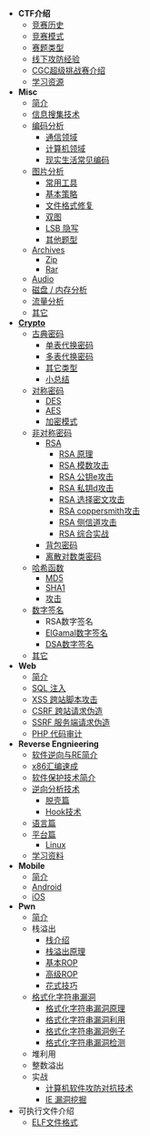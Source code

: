 - **CTF介绍**
  - [竞赛历史](/introduction/history)
  - [竞赛模式](/introduction/mode)
  - [赛题类型](/introduction/content)
  - [线下攻防经验](/introduction/experience)
  - [CGC超级挑战赛介绍](/introduction/cgc)
  - [学习资源](/introduction/resources)
- **Misc**
  - [简介](/misc/)
  - [信息搜集技术](/misc/recon)
  - [编码分析](/misc/encode/)
    - [通信领域](/misc/encode/communication)
    - [计算机领域](/misc/encode/computer)
    - [现实生活常见编码](/misc/encode/modern)
  - [图片分析](/misc/picture/)
    - [常用工具](/misc/picture/tools)
    - [基本策略](/misc/picture/strategy)
    - [文件格式修复](/misc/picture/repair)
    - [双图](/misc/picture/double_picture)
    - [LSB 隐写](/misc/picture/lsb)
    - [其他题型](/misc/picture/others)
  - [Archives](/misc/archives/readme)
    - [Zip](/misc/archives/zip)
    - [Rar](/misc/archives/rar)
  - [Audio](/misc/Audio/Readme)
  - [磁盘 / 内存分析](/misc/disk_memory/)
  - [流量分析](/misc/cap)
  - [其它](/misc/others)
- [**Crypto**](/crypto/)
  - [古典密码](/crypto/classical/)
    - [单表代换密码](/crypto/classical/monoalphabetic)
    - [多表代换密码](/crypto/classical/polyalphabetic)
    - [其它类型](/crypto/classical/others)
    - [小总结](/crypto/classical/summary)
  - [对称密码](/crypto/symmetric/)
    - [DES](/crypto/symmetric/des)
    - [AES](/crypto/symmetric/aes)
    - [加密模式](/crypto/symmetric/block_cipher)
  - [非对称密码](/crypto/asymmetric/)
    - [RSA](/crypto/asymmetric/rsa/rsa_intro)
      - [RSA 原理](/crypto/asymmetric/rsa/rsa_theory)
      - [RSA 模数攻击](/crypto/asymmetric/rsa/rsa_module_attack)
      - [RSA 公钥e攻击](/crypto/asymmetric/rsa/rsa_e_attack)
      - [RSA 私钥d攻击](/crypto/asymmetric/rsa/rsa_d_attack)
      - [RSA 选择密文攻击](/crypto/asymmetric/rsa/rsa_chosen_cipher)
      - [RSA coppersmith攻击](/crypto/asymmetric/rsa/rsa_coppersmith_attack)
      - [RSA 侧信道攻击](/crypto/asymmetric/rsa/rsa_side_channel)
      - [RSA 综合实战](/crypto/asymmetric/rsa/rsa_complex)
    - [背包密码](/crypto/asymmetric/knapsack/readme)
    - [离散对数类密码](/crypto/asymmetric/discrete_log/readme)
  - [哈希函数](/crypto/hash/readme)
    - [MD5](/crypto/hash/md5)
    - [SHA1](/crypto/hash/sha1)
    - [攻击](/crypto/hash/attack)
  - [数字签名](/crypto/signature/readme)
    - RSA数字签名
    - [ElGamal数字签名](/crypto/signature/elgamal)
    - [DSA数字签名](/crypto/signature/dsa)
  - [其它](/crypto/others/others)
- **Web**
  - [简介](/web/)
  - [SQL 注入](/web/sqli)
  - [XSS 跨站脚本攻击](/web/xss)
  - [CSRF 跨站请求伪造](/web/csrf)
  - [SSRF 服务端请求伪造](/web/ssrf)
  - [PHP 代码审计](/web/php)
- **Reverse Engnieering**
  - [软件逆向与RE简介](/reverse/introduction)
  - [x86汇编速成](/reverse/x86assembly)
  - [软件保护技术简介](/reverse/protection)
  - [逆向分析技术](/reverse/analysis/)
    - [脱壳篇](/reverse/analysis/unpack)
    - [Hook技术](/reverse/analysis/hook)
  - [语言篇](/reverse/language/)
  - [平台篇](/reverse/platform/)
    - [Linux](/reverse/platform/linux)
  - [学习资料](/reverse/resourses)
- **Mobile**
  - [简介](/mobile/)
  - [Android](/mobile/android)
  - [iOS](/mobile/ios)
- **Pwn**
  - [简介](/pwn/xman_pwn)
  - 栈溢出
    - [栈介绍](/pwn/stackoverflow/stack_intro)
    - [栈溢出原理](/pwn/stackoverflow/stackoverflow_basic)
    - [基本ROP](/pwn/stackoverflow/basic_rop)
    - [高级ROP](/pwn/stackoverflow/advanced_rop)
    - [花式技巧](/pwn/stackoverflow/others)
  - [格式化字符串漏洞](/pwn/fmtstr/)
    - [格式化字符串漏洞原理](/pwn/fmtstr/fmtstr_intro)
    - [格式化字符串漏洞利用](/pwn/fmtstr/fmtstr_exploit)
    - [格式化字符串漏洞例子](/pwn/fmtstr/fmtstr_example)
    - [格式化字符串漏洞检测](/pwn/fmtstr/fmtstr_detect)
  - 堆利用
  - 整数溢出
  - 实战
    - [计算机软件攻防对抗技术](/pwn/windows)
    - [IE 漏洞挖掘](/pwn/ie)
- 可执行文件介绍
  - [ELF文件格式](/executable/elf/elf_structure)

